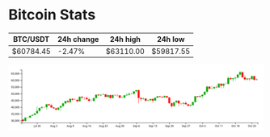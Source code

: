 # Bitcoin Stats

BTC/USDT|24h change|24h high|24h low|
|---|---|---|---|
|$60784.45|-2.47%|$63110.00|$59817.55|

<img src="./chart.svg">

